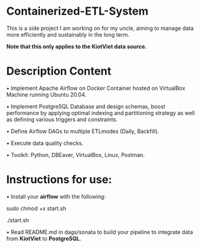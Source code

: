 # Containerized-ETL-System
This is a side project I am working on for my uncle, aiming to manage data more efficiently and sustainably in the long term.

**Note that this only applies to the KiotViet data source.**

# Description Content
• Implement Apache Airflow on Docker Container hosted on VirtualBox Machine running Ubuntu 20.04.

• Implement PostgreSQL Database and design schemas, boost performance by applying optimal indexing and partitioning strategy as well as defining various triggers and constraints.

• Define Airflow DAGs to multiple ETLmodes (Daily, Backfill).

• Execute data quality checks.

• Toolkit: Python, DBEaver, VirtualBox, Linux, Postman.

# Instructions for use:  
• Install your **airflow** with the following:

sudo chmod +x start.sh

./start.sh

• Read README.md in dags/sonata to build your pipeline to integrate data from **KiotViet** to **PostgreSQL**.




